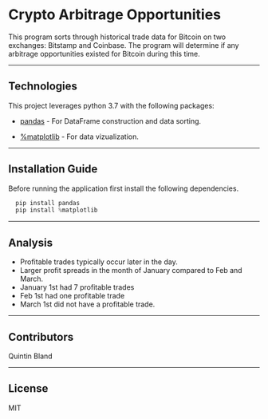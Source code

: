 # Crypto Arbitrage Opportunities

This program sorts through historical trade data for Bitcoin on two exchanges: Bitstamp and Coinbase. The program will determine if any arbitrage opportunities existed for Bitcoin during this time.

---

## Technologies

This project leverages python 3.7 with the following packages:

* [pandas](https://github.com/pandas-dev/pandas) - For DataFrame construction and data sorting.

* [%matplotlib](https://github.com/matplotlib/matplotlib) - For data vizualization.

---

## Installation Guide

Before running the application first install the following dependencies.

```python
  pip install pandas
  pip install %matplotlib
```

---

## Analysis

* Profitable trades typically occur later in the day. 
* Larger profit spreads in the month of January compared to Feb and March.
* January 1st had 7 profitable trades
* Feb 1st had one profitable trade
* March 1st did not have a profitable trade. 


---

## Contributors

Quintin Bland

---

## License

MIT